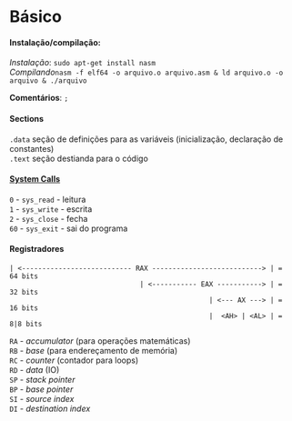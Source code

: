 # Básico

#### Instalação/compilação:  
*Instalação*: ```sudo apt-get install nasm```  
*Compilando*```nasm -f elf64 -o arquivo.o arquivo.asm & ld arquivo.o -o arquivo & ./arquivo```

**Comentários**: ```;```  

#### Sections  
```.data``` seção de definições para as variáveis (inicialização, declaração de constantes)  
```.text``` seção destianda para o código

#### [System Calls](https://x64.syscall.sh/)
```0``` - ```sys_read``` - leitura  
```1``` - ```sys_write``` - escrita  
```2``` - ```sys_close``` - fecha  
```60``` - ```sys_exit``` - sai do programa  

#### Registradores

```
| <--------------------------- RAX ---------------------------> | =  64 bits
                                | <----------- EAX -----------> | =  32 bits
                                                 | <--- AX ---> | =  16 bits
                                                 |  <AH> | <AL> | = 8|8 bits 
```

```RA``` - *accumulator* (para operações matemáticas)  
```RB``` - *base* (para endereçamento de memória)  
```RC``` - *counter* (contador para loops)  
```RD``` - *data* (IO)  
```SP``` - *stack pointer*  
```BP``` - *base pointer*  
```SI``` - *source index*  
```DI``` - *destination index*  


